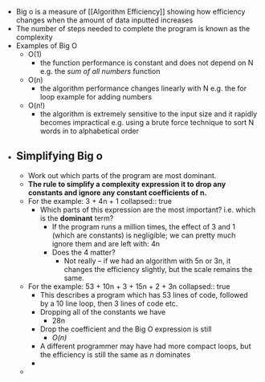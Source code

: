 - Big o is a measure of [[Algorithm Efficiency]] showing how efficiency changes when the amount of data inputted increases
- The number of steps needed to complete the program is known as the complexity
- Examples of Big O
	- O(1)
		- the function performance is constant and does not depend on N e.g. the _sum of all numbers_ function
	- O(n)
		- the algorithm performance changes linearly with N e.g. the for loop example for adding numbers
	- O(n!)
		- the algorithm is extremely sensitive to the input size and it rapidly becomes impractical e.g. using a brute force technique to sort N words in to alphabetical order
- ## Simplifying Big o
	- Work out which parts of the program are most dominant.
	- **The rule to simplify a complexity expression it to drop any constants and ignore any constant coefficients of n.**
	- For the example: 3 + 4n + 1
	  collapsed:: true
		- Which parts of this expression are the most important? i.e. which is the **dominant** term?
			- If the program runs a million times, the effect of 3 and 1 (which are constants) is negligible; we can pretty much ignore them and are left with:		4n
			- Does the 4 matter?
				- Not really – if we had an algorithm with 5n or 3n, it changes the efficiency slightly, but the scale remains the same.
	- For the example: 53 + 10n + 3 + 15n + 2 + 3n
	  collapsed:: true
		- This describes a program which has 53 lines of code, followed by a 10 line loop, then 3 lines of code etc.
		- Dropping all of the constants we have
			- 28n
		- Drop the coefficient and the Big O expression is still
			- *O(n)*
		- A different programmer may have had more compact loops, but the efficiency is still the same as *n* dominates
		-
	-